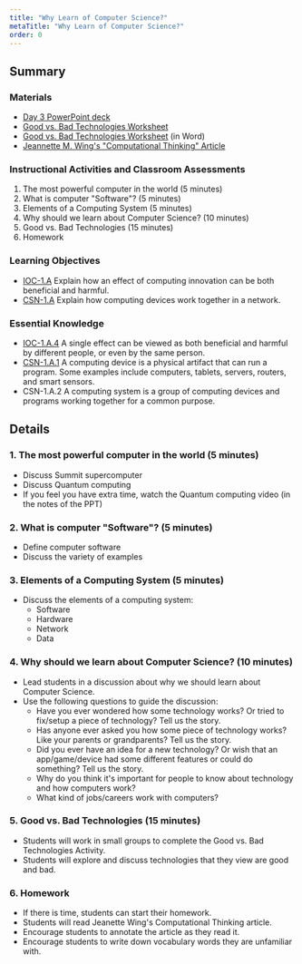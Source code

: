 ```yaml
---
title: "Why Learn of Computer Science?"
metaTitle: "Why Learn of Computer Science?"
order: 0
---
```


## Summary

### Materials

* [Day 3 PowerPoint deck](https://1drv.ms/w/s!AqsgsTyHBmRBkAURgj6J6FeTpA8d?e=x8G6ae)
* [Good vs. Bad Technologies Worksheet](/unit-1/day-1/good-vs-bad)
* [Good vs. Bad Technologies Worksheet](https://1drv.ms/w/s!AqsgsTyHBmRBj3yNeXR7xZbR8th-?e=3BaPJO) (in Word)
* [Jeannette M. Wing's "Computational Thinking" Article](/unit-1/day-1/computational-thinking)

### Instructional Activities and Classroom Assessments

1. The most powerful computer in the world (5 minutes)
2. What is computer "Software"? (5 minutes)
3. Elements of a Computing System (5 minutes)
4. Why should we learn about Computer Science? (10 minutes)
5. Good vs. Bad Technologies (15 minutes)
6. Homework

### Learning Objectives

* [IOC-1.A](https://apcentral.collegeboard.org/pdf/ap-computer-science-principles-course-and-exam-description.pdf?course=ap-computer-science-principles#page=121) Explain how an effect of computing innovation can be both beneficial and harmful.
* [CSN-1.A](https://apcentral.collegeboard.org/pdf/ap-computer-science-principles-course-and-exam-description.pdf?course=ap-computer-science-principles#page=109) Explain how computing devices work together in a network.

### Essential Knowledge

* [IOC-1.A.4](#) A single effect can be viewed as both beneficial and harmful by different people, or even by the same person.
* [CSN-1.A.1](#) A computing device is a physical artifact that can run a program. Some examples include computers, tablets, servers, routers, and smart sensors.
* CSN-1.A.2 A computing system is a group of computing devices and programs working together for a common purpose.

## Details

### 1. The most powerful computer in the world (5 minutes)

* Discuss Summit supercomputer
* Discuss Quantum computing
* If you feel you have extra time, watch the Quantum computing video (in the notes of the PPT)

### 2. What is computer "Software"? (5 minutes)

* Define computer software
* Discuss the variety of examples

### 3. Elements of a Computing System (5 minutes)

* Discuss the elements of a computing system:
    * Software
    * Hardware
    * Network
    * Data

### 4. Why should we learn about Computer Science? (10 minutes)

* Lead students in a discussion about why we should learn about Computer Science.
* Use the following questions to guide the discussion:
    * Have you ever wondered how some technology works? Or tried to fix/setup a piece of technology? Tell us the story.
    * Has anyone ever asked you how some piece of technology works? Like your parents or grandparents? Tell us the story.
    * Did you ever have an idea for a new technology? Or wish that an app/game/device had some different features or could do something? Tell us the story.
    * Why do you think it's important for people to know about technology and how computers work? 
    * What kind of jobs/careers work with computers?

### 5. Good vs. Bad Technologies (15 minutes) 

* Students will work in small groups to complete the Good vs. Bad Technologies Activity.
* Students will explore and discuss technologies that they view are good and bad.

### 6. Homework 

* If there is time, students can start their homework.
* Students will read Jeanette Wing's Computational Thinking article.
* Encourage students to annotate the article as they read it.
* Encourage students to write down vocabulary words they are unfamiliar with.
